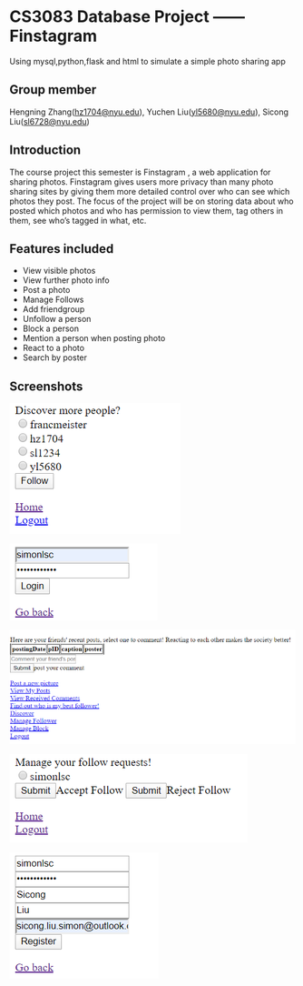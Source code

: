 # CS3083 Database Project —— Finstagram
Using mysql,python,flask and html to simulate a simple photo sharing app

## Group member
Hengning Zhang(hz1704@nyu.edu), Yuchen Liu(yl5680@nyu.edu), Sicong Liu(sl6728@nyu.edu)

## Introduction
The course project this semester is Finstagram , a web application for sharing photos.
Finstagram gives users more privacy than many photo sharing sites by giving them more
detailed control over who can see which photos they post. The focus of the project will be on
storing data about who posted which photos and who has permission to view them, tag others
in them, see who’s tagged in what, etc.

## Features included
* View visible photos
* View further photo info
* Post a photo
* Manage Follows
* Add friendgroup
* Unfollow a person
* Block a person
* Mention a person when posting photo
* React to a photo
* Search by poster

## Screenshots
![Discover](https://github.com/HengningZhang/CS_3083_Project/blob/master/screenshots/discover.PNG)

![Login](https://github.com/HengningZhang/CS_3083_Project/blob/master/screenshots/login.PNG)

![mainpage](https://github.com/HengningZhang/CS_3083_Project/blob/master/screenshots/mainpage.PNG)

![managefollowers](https://github.com/HengningZhang/CS_3083_Project/blob/master/screenshots/managefollower.PNG)

![register](https://github.com/HengningZhang/CS_3083_Project/blob/master/screenshots/register.PNG)
